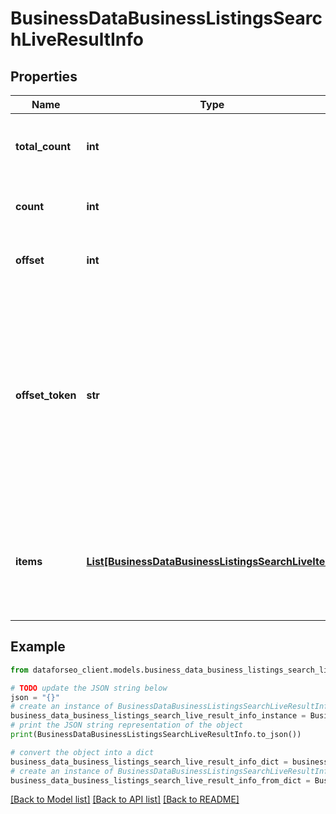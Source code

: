 # BusinessDataBusinessListingsSearchLiveResultInfo


## Properties

Name | Type | Description | Notes
------------ | ------------- | ------------- | -------------
**total_count** | **int** | total number of results in our database relevant to your request | [optional] 
**count** | **int** | item types the number of items in the items array | [optional] 
**offset** | **int** | offset in the results array of returned businesses | [optional] 
**offset_token** | **str** | token for subsequent requests by specifying the unique offset_token when setting a new task, you will get the subsequent results of the initial task; offset_token values are unique for each subsequent task | [optional] 
**items** | [**List[BusinessDataBusinessListingsSearchLiveItem]**](BusinessDataBusinessListingsSearchLiveItem.md) | encountered item types types of search engine results encountered in the items array; possible item types: business_listing | [optional] 

## Example

```python
from dataforseo_client.models.business_data_business_listings_search_live_result_info import BusinessDataBusinessListingsSearchLiveResultInfo

# TODO update the JSON string below
json = "{}"
# create an instance of BusinessDataBusinessListingsSearchLiveResultInfo from a JSON string
business_data_business_listings_search_live_result_info_instance = BusinessDataBusinessListingsSearchLiveResultInfo.from_json(json)
# print the JSON string representation of the object
print(BusinessDataBusinessListingsSearchLiveResultInfo.to_json())

# convert the object into a dict
business_data_business_listings_search_live_result_info_dict = business_data_business_listings_search_live_result_info_instance.to_dict()
# create an instance of BusinessDataBusinessListingsSearchLiveResultInfo from a dict
business_data_business_listings_search_live_result_info_from_dict = BusinessDataBusinessListingsSearchLiveResultInfo.from_dict(business_data_business_listings_search_live_result_info_dict)
```
[[Back to Model list]](../README.md#documentation-for-models) [[Back to API list]](../README.md#documentation-for-api-endpoints) [[Back to README]](../README.md)


